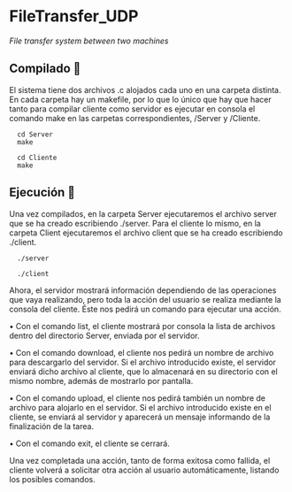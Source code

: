 # FileTransfer_UDP
_File transfer system between two machines_

## Compilado 🔧

El sistema tiene dos archivos .c alojados cada uno en una carpeta distinta. En cada carpeta hay un makefile, por lo que lo único que hay que hacer tanto para compilar cliente como servidor es ejecutar en consola el comando make en las carpetas correspondientes, /Server y /Cliente.
   
      cd Server
      make
      
      cd Cliente
      make


## Ejecución 🚀

Una vez compilados, en la carpeta Server ejecutaremos el archivo server que se ha creado escribiendo ./server. Para el cliente lo mismo, en la carpeta Client ejecutaremos el archivo client que se ha creado escribiendo ./client.

      ./server
      
      ./client

Ahora, el servidor mostrará información dependiendo de las operaciones que vaya realizando, pero toda la acción del usuario se realiza mediante la consola del cliente. Éste nos pedirá un comando para ejecutar una acción.

   • Con el comando list, el cliente mostrará por consola la lista de archivos dentro del directorio Server, enviada por el servidor. 
      
   • Con el comando download, el cliente nos pedirá un nombre de archivo para descargarlo del servidor. Si el archivo introducido existe, el servidor enviará dicho archivo al cliente, que lo almacenará en su directorio con el mismo nombre, además de mostrarlo por pantalla.
      
   • Con el comando upload, el cliente nos pedirá también un nombre de archivo para alojarlo en el servidor. Si el archivo introducido existe en el cliente, se enviará al servidor y aparecerá un mensaje informando de la finalización de la tarea. 
      
   • Con el comando exit, el cliente se cerrará.

Una vez completada una acción, tanto de forma exitosa como fallida, el cliente volverá a solicitar otra acción al usuario automáticamente, listando los posibles comandos.
